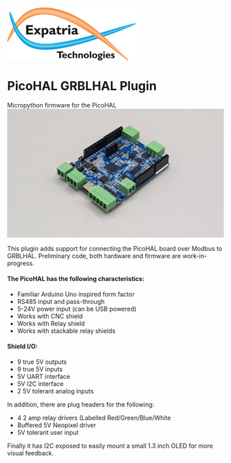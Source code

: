 ![Logo](/readme_images/logo_sm.jpg)
# PicoHAL GRBLHAL Plugin
Micropython firmware for the PicoHAL
<img src="/readme_images/Board_Photo.jpg" width="800">

This plugin adds support for connecting the PicoHAL board over Modbus to GRBLHAL.  Preliminary code, both hardware and firmware are work-in-progress.

#### The PicoHAL has the following characteristics:
  - Familiar Arduino Uno inspired form factor
  - RS485 input and pass-through
  - 5-24V power input (can be USB powered)
  - Works with CNC shield
  - Works with Relay shield
  - Works with stackable relay shields

#### Shield I/O:
  - 9 true 5V outputs
  - 9 true 5V inputs
  - 5V UART interface
  - 5V I2C interface
  - 2 5V tolerant analog inputs

In addition, there are plug headers for the following:
  - 4 2 amp relay drivers (Labelled Red/Green/Blue/White
  - Buffered 5V Neopixel driver
  - 5V tolerant user input
  
Finally it has I2C exposed to easily mount a small 1.3 inch OLED for more visual feedback.
